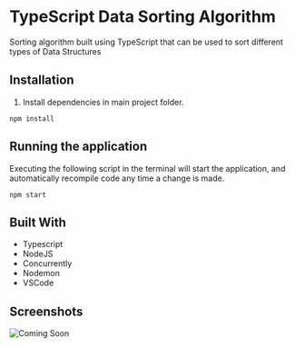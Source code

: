 # TypeScript Data Sorting Algorithm

Sorting algorithm built using TypeScript that can be used to sort different types of Data Structures

## Installation

1. Install dependencies in main project folder.

```
npm install
```

## Running the application

Executing the following script in the terminal will start the application, and automatically recompile code any time a change is made.

```
npm start
```

## Built With

- Typescript
- NodeJS
- Concurrently
- Nodemon
- VSCode

## Screenshots

![Coming Soon](https://upload.wikimedia.org/wikipedia/commons/8/80/Comingsoon.png "Coming Soon")
